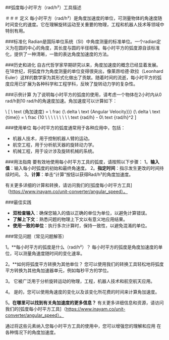 ##弧度每小时平方（rad/h²）工具描述

＃＃＃ 定义
每小时平方（rad/h²）是角度加速度的单位，可测量物体的角速度随时间变化的速度。它在理解旋转运动至关重要的物理，工程和机器人技术等领域中特别有用。

###标准化
Radian是国际单位系统（SI）中角度测量的标准单位。一个radian定义为在圆的中心的角度，其长度与圆的半径相等。每小时平方的弧度源自该标准化，提供了一种清晰，一致的表达角度加速度的方法。

###历史和进化
自古代哲学家早期研究以来，角度加速度的概念已经显着发展。在18世纪，将弧度作为角度测量的单位变得很突出，像莱昂哈德·欧拉（Leonhard Euler）这样的数学家为其形式化做出了贡献。随着时间的流逝，每小时平方的弧度应用已扩展为各种科学和工程学科，反映了旋转动力学的复杂性。

###示例计算
为了说明每小时平方的弧度的使用，请考虑一个物体在2小时内从0 rad/h到10 rad/h的角速度加速。角加速度可以计算如下：

\ [
\ text {角加速度} = \ frac {\ delta \ text {Angular Velocity}}} {\ delta \ text {time}} = \ frac {10 \ \ \ \ \ \ \ \ \ text {rad/h}  -  0\ text {rad/h}^2
\]

###使用单位
每小时平方的弧度通常用于各种应用中，包括：
- 机器人技术，用于控制机器人臂的运动。
- 航空工程，用于分析航天器的旋转动力学。
- 机械工程，用于设计涉及旋转机械的系统。

###用法指南
要有效地使用每小时平方工具的弧度，请按照以下步骤：
1。**输入值**：输入每小时弧度的初始和最终角速度。
2。**指定时间**：指示发生更改的时间持续时间。
3。**计算**：单击“计算”按钮以获得Rad/h²的角度加速度。

有关更多详细的计算和转换，请访问我们的[弧度每小时平方工具]（https://www.inayam.co/unit-converter/angular_speed）。

###最佳实践
-  **双检查输入**：确保您输入的值以正确的单位为单位，以避免计算错误。
-  **了解上下文**：熟悉问题的物理上下文以有意义地应用结果。
-  **使用一致的单位**：执行多次计算时，保持一致性，以避免混淆的单位。

###常见问题（常见问题解答）

1。**每小时平方的弧度是什么（rad/h²）？
每小时平方的弧度是角度加速度的单位，可以测量角速度随时间的变化速率。

2。**如何将弧度平方转换为其他单位？
您可以使用我们的转换工具轻松地将弧度平方转换为其他角加速器单元，例如每秒平方的学位。

3。
它被广泛用于分析旋转运动的物理，工程，机器人技术和航空航天应用。

4。
是的，您可以使用角速度的变化以及该变化所花费的时间来计算角加速度。

5。**在哪里可以找到有关角加速度的更多信息？**
有关更多详细信息和资源，请访问我们的[弧度每小时平方工具]（https://www.inayam.co/unit-converter/angular_speed）。

通过将这些元素纳入您每小时平方工具的使用中，您可以增强您的理解和应用 在各种情况下的角度加速度。